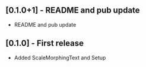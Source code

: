 ## [0.1.0+1] - README and pub update

- README and pub update

## [0.1.0] - First release

- Added ScaleMorphingText and Setup

